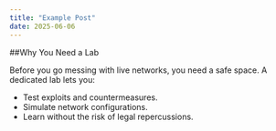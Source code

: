 ```yaml
---
title: "Example Post"
date: 2025-06-06
---
```


##Why You Need a Lab

Before you go messing with live networks, you need a safe space. A dedicated lab lets you:
- Test exploits and countermeasures.
- Simulate network configurations.
- Learn without the risk of legal repercussions.
